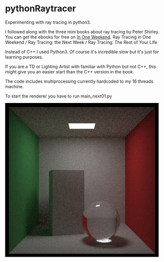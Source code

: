 # pythonRaytracer

Experimenting with ray tracing in python3.

I followed along with the three mini books about ray tracing by Peter Shirley.
You can get the ebooks for free on [In One Weekend](http://in1weekend.blogspot.com/).
Ray Tracing in One Weekend / Ray Tracing: the Next Week / Ray Tracing: The Rest of Your Life

Instead of C++ I used Python3. Of course it's incredible slow but it's just for learning purposes.

If you are a TD or Lighting Artist with familiar with Python but not C++, 
this might give you an easier start than the C++ version in the book.

The code includes multiprocessing currently hardcoded to my 16 threads machine.

To start the renderer you have to run main_next01.py

![Test Render](https://github.com/cinereal/pythonRaytracer/blob/master/test.jpg)
